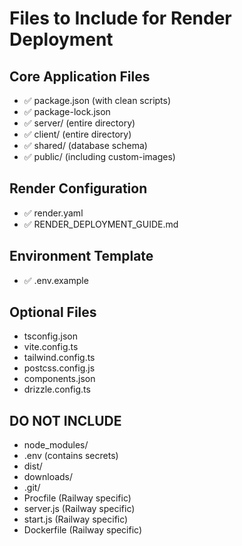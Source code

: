 # Files to Include for Render Deployment

## Core Application Files
- ✅ package.json (with clean scripts)
- ✅ package-lock.json
- ✅ server/ (entire directory)
- ✅ client/ (entire directory)
- ✅ shared/ (database schema)
- ✅ public/ (including custom-images)

## Render Configuration
- ✅ render.yaml
- ✅ RENDER_DEPLOYMENT_GUIDE.md

## Environment Template
- ✅ .env.example

## Optional Files
- tsconfig.json
- vite.config.ts
- tailwind.config.ts
- postcss.config.js
- components.json
- drizzle.config.ts

## DO NOT INCLUDE
- node_modules/
- .env (contains secrets)
- dist/
- downloads/
- .git/
- Procfile (Railway specific)
- server.js (Railway specific)
- start.js (Railway specific)
- Dockerfile (Railway specific)